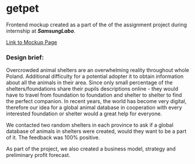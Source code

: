 # getpet

Frontend mockup created as a part of the of the assignment project during internship at ***SamsungLabo***.

[Link to Mockup Page](https://avenazim.github.io/getpet/)


### Design brief:

Overcrowded animal shelters are an overwhelming reality throughout whole Poland. Additional difficulty for a potential adopter it to obtain information about all the animals in their area. Since only small percentage of the shelters/foundations share their pupils descriptions online -  they would have to travel from foundation to foundation and shelter to shelter to find the perfect companion. In recent years, the world has become very digital, therefore our idea for a global animal database in cooperation with every interested foundation or shelter would a great help for everyone.

We contacted two random shelters in each province to ask if a global database of animals in shelters were created, would they want to be a part of it. The feedback was 100% positive.

As part of the project, we also created a business model, strategy and preliminary profit forecast.
